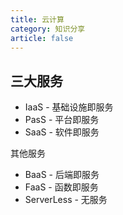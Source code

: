 ```yaml
---
title: 云计算
category: 知识分享
article: false
---
```


## 三大服务

+ IaaS - 基础设施即服务
+ PasS - 平台即服务
+ SaaS - 软件即服务

其他服务

+ BaaS - 后端即服务
+ FaaS - 函数即服务
+ ServerLess - 无服务
